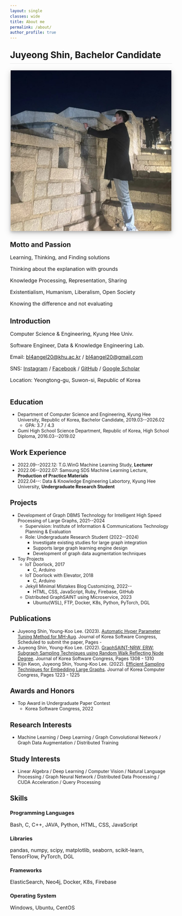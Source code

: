```yaml
---
layout: single
classes: wide
title: About me
permalink: /about/
author_profile: true
---
```


<html>
<head>
    <style>
        .container_ {
            display: flex;
            flex-direction: column;
        }
        .image-container_ {
            margin: 0 auto 20px auto;
            text-align: center;
        }
        .text-container_ {
            width: 100%;
        }
        h1.large_ {
            display: block;
        }
        h1.small_ {
            display: none;
        }
        img.large {
            display: none;
            width: 500px;
        }
        img.small {
            box-shadow: 0 4px 8px 0 rgba(0, 0, 0, 0.2), 0 6px 20px 0 rgba(0, 0, 0, 0.19);
            display: block;
            width: 500px;
        }
        .page__content p {
            margin-top: 0.1em;
            margin-bottom: 0.2em;
        }
        p {
            font-size: 16px;
        }
        @media (max-width: 767px) {
            h1.large_ {
                display: none;
            }
            h1.small_ {
                display: block;
            }
        }
        @media (min-width: 1080px) {
            .container_ {
                flex-direction: row;
            }
            .image-container_ {
                width: 380px;
                margin-left: 20px;
                margin-right: 20px;
                margin-bottom: 0px;
            }
            .text-container_ {
                width: calc(100% - 370px);
            }
            h1.large_ {
                display: block;
            }
            h1.small_ {
                display: none;
            }
            img.large {
                box-shadow: 0 4px 8px 0 rgba(0, 0, 0, 0.2), 0 6px 20px 0 rgba(0, 0, 0, 0.19);
                display: block;
                width: 400px;
            }
            img.small {
                display: none;
                width: 400px;
            }
            .page__content p {
                margin-top: 0.2em;
                margin-bottom: 0.4em;
            }
            p {
                font-size: 20px;
            }
        }
    </style>
</head>
<body>
    <div style="margin-bottom: 1.5em; border-bottom: 1px solid rgba(0, 0, 0, 0.1)">
        <h1 class = "small_" style="margin-top: 1em; margin-bottom: 0.3em">Juyeong Shin,<br>Bachelor Candidate</h1>
        <h1 class = "large_" style="margin-top: 1em; margin-bottom: 0.3em">Juyeong Shin, Bachelor Candidate</h1>
    </div>
    <div class="container_">
        <div class="image-container_">
            <a href="../assets/images/hidden_image.jpg">
                <img class="large" src="../assets/images/profile_image.jpg">
                <img class="small" src="../assets/images/profile_image_small.jpg">
            </a>
        </div>
        <div class="text-container_">
            <h2 style="margin-top: 0.5em">Motto and Passion</h2>
            <p>Learning, Thinking, and Finding solutions</p>
            <p>Thinking about the explanation with grounds</p>
            <p>Knowledge Processing, Representation, Sharing</p>
            <p>Existentialism, Humanism, Liberalism, Open Society</p>
            <p>Knowing the difference and not evaluating</p>
            <h2 style="margin-top: 1.5em">Introduction</h2>
            <p>Computer Science &amp; Engineering, Kyung Hee Univ.</p>
            <p>Software Engineer, Data &amp; Knowledge Engineering Lab.</p>
            <p>Email: <a href="mailto:bl4angel20@khu.ac.kr">bl4angel20@khu.ac.kr</a> / <a href="mailto:bl4angel20@gmail.com">bl4angel20@gmail.com</a></p>
            <p>SNS: <a href="https://instagram.com/meong_ju0o0">Instagram</a> / <a href="https://facebook.com/meongju0o0">Facebook</a> / <a href="https://github.com/meongju0o0">GitHub</a> / <a href="https://scholar.google.com/citations?user=ND0oIHUAAAAJ&hl=ko">Google Scholar</a></p>
            <p>Location: Yeongtong-gu, Suwon-si, Republic of Korea</p>
        </div>
    </div>
</body>
</html>

## Education
* Department of Computer Science and Engineering, Kyung Hee University, Republic of Korea, Bachelor Candidate, 2019.03--2026.02
    - GPA: 3.7 / 4.3
* Gumi High School Science Department, Republic of Korea, High School Diploma, 2016.03--2019.02

## Work Experience
* 2022.09--2022.12: T.G.WinG Machine Learning Study, **Lecturer**
* 2022.06--2022.07: Samsung SDS Machine Learning Lecture, **Production of Practice Materials**
* 2022.04--: Data & Knowledge Engineering Labortory, Kyung Hee University, **Undergraduate Research Student**

## Projects
* Development of Graph DBMS Technology for Intelligent High Speed Processing of Large Graphs, 2021--2024
    - Supervision: Institute of Information & Communications Technology Planning & Evaluation
    - Role: Undergraduate Research Student (2022--2024)
        - Investigate existing studies for large graph integration
        - Supports large graph learning engine design
        - Development of graph data augmentation techniques
* Toy Projects
    - IoT Doorlock, 2017
        - C, Arduino
    - IoT Doorlock with Elevator, 2018
        - C, Arduino
    - Jekyll Minimal Mistakes Blog Customizing, 2022--
        - HTML, CSS, JavaScript, Ruby, Firebase, GitHub
    - Distributed GraphSAINT using Microservice, 2023
        - Ubuntu(WSL), FTP, Docker, K8s, Python, PyTorch, DGL

## Publications
* Juyeong Shin, Young-Koo Lee. (2023). [Automatic Hyper Parameter Tuning Method for MH-Aug](). Journal of Korea Software Congress, Scheduled to submit the paper, Pages -
* Juyeong Shin, Young-Koo Lee. (2022). [GraphSAINT-NRW, ERW: Subgraph Sampling Techniques using Random Walk Reflecting Node Degree](https://www.dbpia.co.kr/journal/articleDetail?nodeId=NODE11224420). Journal of Korea Software Congress, Pages 1308 - 1310
* Kijin Kwon, Juyeong Shin, Young-Koo Lee. (2022). [Efficient Sampling Techniques for Embedding Large Graphs](https://www.dbpia.co.kr/journal/articleDetail?nodeId=NODE11113618#). Journal of Korea Computer Congress, Pages 1223 - 1225

## Awards and Honors
* Top Award in Undergraduate Paper Contest
    * Korea Software Congress, 2022

## Research Interests
* Machine Learning / Deep Learning / Graph Convolutional Network / Graph Data Augmentation / Distributed Training

## Study Interests
* Linear Algebra / Deep Learning / Computer Vision / Natural Language Processing / Graph Neural Network / Distributed Data Processing / CUDA Acceleration / Query Processing

## Skills
### Programming Languages
Bash, C, C++, JAVA, Python, HTML, CSS, JavaScript

### Libraries
pandas, numpy, scipy, matplotlib, seaborn, scikit-learn, TensorFlow, PyTorch, DGL

### Frameworks
ElasticSearch, Neo4j, Docker, K8s, Firebase

### Operating System
Windows, Ubuntu, CentOS
